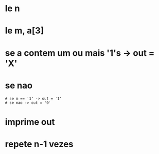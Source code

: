 # le n
# le m, a[3]

# se a contem um ou mais '1's -> out = 'X'
# se nao
    # se m == '1' -> out = '1'
    # se nao -> out = '0'

# imprime out
# repete n-1 vezes
     